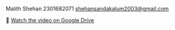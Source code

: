 Malith Shehan
2301682071
shehansandakalum2003@gmail.com

🎥 [Watch the video on Google Drive](https://drive.google.com/file/d/1dojYCGu1ALd97YqNm_4bkzjE0jTfA4aE/view?usp=drive_link)
